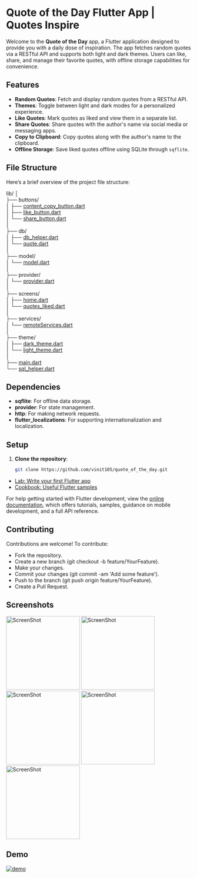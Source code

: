# Quote of the Day Flutter App | Quotes Inspire  

Welcome to the **Quote of the Day** app, a Flutter application designed to provide you with a daily dose of inspiration. The app fetches random quotes via a RESTful API and supports both light and dark themes. Users can like, share, and manage their favorite quotes, with offline storage capabilities for convenience.

## Features

- **Random Quotes**: Fetch and display random quotes from a RESTful API.
- **Themes**: Toggle between light and dark modes for a personalized experience.
- **Like Quotes**: Mark quotes as liked and view them in a separate list.
- **Share Quotes**: Share quotes with the author's name via social media or messaging apps.
- **Copy to Clipboard**: Copy quotes along with the author's name to the clipboard.
- **Offline Storage**: Save liked quotes offline using SQLite through `sqflite`.

## File Structure

Here’s a brief overview of the project file structure:

lib/
│  
├── buttons/  
│   ├── [content_copy_button.dart](./lib/buttons/content_copy_button.dart)  
│   ├── [like_button.dart](./lib/buttons/like_button.dart)  
│   └── [share_button.dart](./lib/buttons/share_button.dart)  
│  
├── db/  
│   ├── [db_helper.dart](./lib/db/db_helper.dart)  
│   └── [quote.dart](./lib/db/quote.dart)  
│  
├── model/  
│   └── [model.dart](./lib/model/model.dart)  
│  
├── provider/  
│   └── [provider.dart](./lib/provider/theme_provider.dart)  
│  
├── screens/  
│   ├── [home.dart](./lib/screens/home.dart)  
│   └── [quotes_liked.dart](./lib/screens/quotes_liked.dart)  
│  
├── services/  
│   └── [remoteServices.dart](./lib/services/remoteServices.dart)  
│  
├── theme/  
│   ├── [dark_theme.dart](./lib/theme/dark_theme.dart)  
│   └── [light_theme.dart](./lib/theme/light_theme.dart)  
│  
├── [main.dart](./lib/main.dart)  
└── [sql_helper.dart](./lib/sql_helper.dart)  


## Dependencies

- **sqflite**: For offline data storage.
- **provider**: For state management.
- **http**: For making network requests.
- **flutter_localizations**: For supporting internationalization and localization.

## Setup

1. **Clone the repository**:
   ```bash
   git clone https://github.com/vinit105/quote_of_the_day.git

- [Lab: Write your first Flutter app](https://docs.flutter.dev/get-started/codelab)
- [Cookbook: Useful Flutter samples](https://docs.flutter.dev/cookbook)

For help getting started with Flutter development, view the
[online documentation](https://docs.flutter.dev/), which offers tutorials,
samples, guidance on mobile development, and a full API reference.

## Contributing
Contributions are welcome! To contribute:

- Fork the repository.
- Create a new branch (git checkout -b feature/YourFeature).
- Make your changes.
- Commit your changes (git commit -am 'Add some feature').
- Push to the branch (git push origin feature/YourFeature).
- Create a Pull Request.



## Screenshots

<div>
<img alt="ScreenShot" src="./screenshots/screenshot_02.png" width="200" />  
<img alt="ScreenShot" src="./screenshots/screenshot_01.png" width="200" />  
<img alt="ScreenShot" src="./screenshots/screenshot_04.png" width="200" />  
<img alt="ScreenShot" src="./screenshots/screenshot_03.png" width="200" />  
<img alt="ScreenShot" src="./screenshots/screenshot_05.png" width="200" />  
</div>  

## Demo 

[![demo](https://github.com/vinit105/quote_of_the_day/blob/20588f27cc807bc6b54331723de6b5d6644ff74a/screenshots/screenshot_01.png)](https://github.com/user-attachments/assets/cd6c25d5-3be4-47d2-aa6a-f5801d7daff2)
